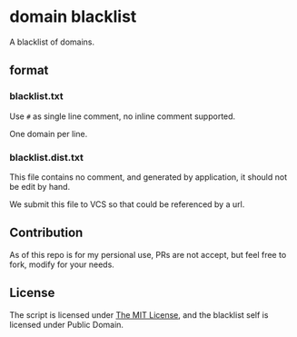 # domain blacklist

A blacklist of domains.

## format

### blacklist.txt

Use `#` as single line comment, no inline comment supported.

One domain per line.

### blacklist.dist.txt

This file contains no comment, and generated by application,
it should not be edit by hand.

We submit this file to VCS so that could be referenced by a url.

## Contribution

As of this repo is for my persional use, PRs are not accept, but feel free to fork, modify for your needs.

## License

The script is licensed under [The MIT License](LICENSE), and the blacklist self is licensed under Public Domain.
